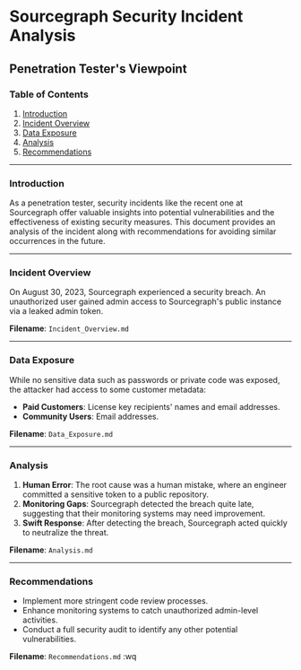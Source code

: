 # Sourcegraph Security Incident Analysis
## Penetration Tester's Viewpoint

### Table of Contents
1. [Introduction](#introduction)
2. [Incident Overview](#incident-overview)
3. [Data Exposure](#data-exposure)
4. [Analysis](#analysis)
5. [Recommendations](#recommendations)

---

### Introduction
As a penetration tester, security incidents like the recent one at Sourcegraph offer valuable insights into potential vulnerabilities and the effectiveness of existing security measures. This document provides an analysis of the incident along with recommendations for avoiding similar occurrences in the future.

---

### Incident Overview
On August 30, 2023, Sourcegraph experienced a security breach. An unauthorized user gained admin access to Sourcegraph's public instance via a leaked admin token.

**Filename**: `Incident_Overview.md`

---

### Data Exposure
While no sensitive data such as passwords or private code was exposed, the attacker had access to some customer metadata:
- **Paid Customers**: License key recipients' names and email addresses.
- **Community Users**: Email addresses.

**Filename**: `Data_Exposure.md`

---

### Analysis
1. **Human Error**: The root cause was a human mistake, where an engineer committed a sensitive token to a public repository.
2. **Monitoring Gaps**: Sourcegraph detected the breach quite late, suggesting that their monitoring systems may need improvement.
3. **Swift Response**: After detecting the breach, Sourcegraph acted quickly to neutralize the threat.

**Filename**: `Analysis.md`

---

### Recommendations
- Implement more stringent code review processes.
- Enhance monitoring systems to catch unauthorized admin-level activities.
- Conduct a full security audit to identify any other potential vulnerabilities.

**Filename**: `Recommendations.md`
:wq
